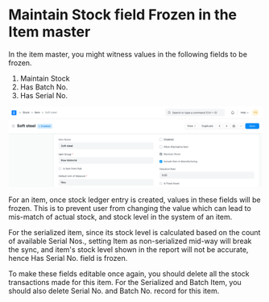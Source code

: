 
# Maintain Stock field Frozen in the Item master



In the item master, you might witness values in the following fields to be frozen.


1. Maintain Stock
2. Has Batch No.
3. Has Serial No.


![Item Field Frozen](/files/maintain-stock-1.png)


For an item, once stock ledger entry is created, values in these fields will be frozen. This is to prevent user from changing the value which can lead to mis-match of actual stock, and stock level in the system of an item.


For the serialized item, since its stock level is calculated based on the count of available Serial Nos., setting Item as non-serialized mid-way will break the sync, and item's stock level shown in the report will not be accurate, hence Has Serial No. field is frozen.


To make these fields editable once again, you should delete all the stock transactions made for this item. For the Serialized and Batch Item, you should also delete Serial No. and Batch No. record for this item.





